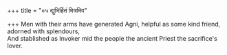 +++
title = "०५ द्युभिर्हितं मित्रमिव"

+++
Men with their arms have generated Agni, helpful as some kind friend, adorned with splendours,  
     And stablished as Invoker mid the people the ancient Priest the sacrifice's lover.